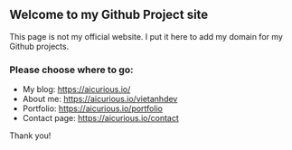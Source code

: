 ## Welcome to my Github Project site

This page is not my official website. I put it here to add my domain for my Github projects.

### Please choose where to go:

* My blog: <https://aicurious.io/>
* About me: <https://aicurious.io/vietanhdev>
* Portfolio: <https://aicurious.io/portfolio>
* Contact page: <https://aicurious.io/contact>

Thank you!
